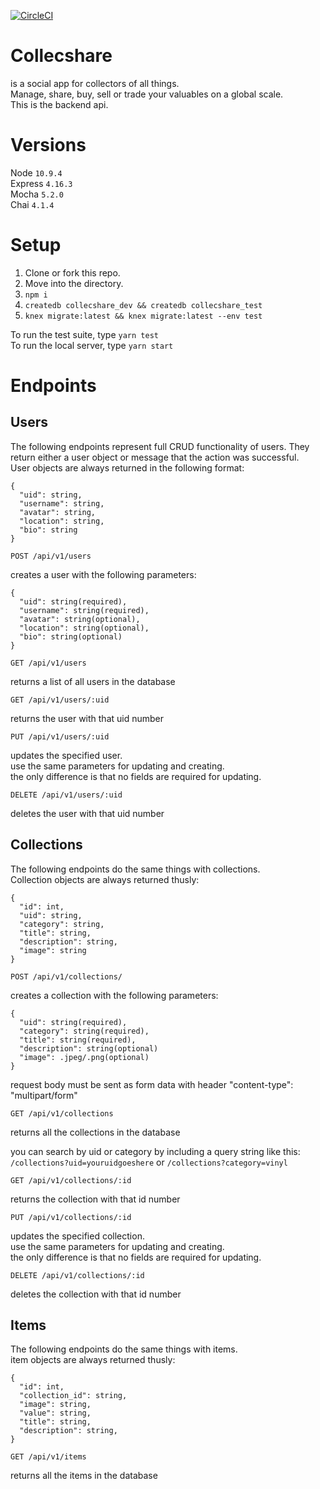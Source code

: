[![CircleCI](https://circleci.com/gh/Vadlusk/collecshare/tree/master.svg?style=svg)](https://circleci.com/gh/Vadlusk/collecshare/tree/master)
# Collecshare
is a social app for collectors of all things.  
Manage, share, buy, sell or trade your valuables on a global scale.   
This is the backend api.  

# Versions
Node `10.9.4`  
Express `4.16.3`  
Mocha `5.2.0`  
Chai `4.1.4`  

# Setup
1. Clone or fork this repo.
2. Move into the directory.
3. `npm i`
4. `createdb collecshare_dev && createdb collecshare_test`
5. `knex migrate:latest && knex migrate:latest --env test`

To run the test suite, type `yarn test`   
To run the local server, type `yarn start`

# Endpoints

## Users
The following endpoints represent full CRUD functionality of users. They return either a user object or message that the action was successful.  
User objects are always returned in the following format:   
```
{
  "uid": string,
  "username": string,
  "avatar": string,
  "location": string,
  "bio": string
}
```

`POST /api/v1/users`

creates a user with the following parameters:  
```
{
  "uid": string(required),
  "username": string(required),
  "avatar": string(optional),
  "location": string(optional),
  "bio": string(optional)
}
```

`GET /api/v1/users`

returns a list of all users in the database

`GET /api/v1/users/:uid`

returns the user with that uid number

`PUT /api/v1/users/:uid`

updates the specified user.   
use the same parameters for updating and creating.   
the only difference is that no fields are required for updating.

`DELETE /api/v1/users/:uid`

deletes the user with that uid number

## Collections
The following endpoints do the same things with collections.  
Collection objects are always returned thusly:   
```
{
  "id": int,
  "uid": string,
  "category": string,
  "title": string,
  "description": string,
  "image": string
}
```

`POST /api/v1/collections/`

creates a collection with the following parameters:  
```
{
  "uid": string(required),
  "category": string(required),
  "title": string(required),
  "description": string(optional)
  "image": .jpeg/.png(optional)
}
```
request body must be sent as form data with header "content-type": "multipart/form"  

`GET /api/v1/collections`

returns all the collections in the database

you can search by uid or category by including a query string like this:  
`/collections?uid=youruidgoeshere` or `/collections?category=vinyl`

`GET /api/v1/collections/:id`

returns the collection with that id number

`PUT /api/v1/collections/:id`

updates the specified collection.   
use the same parameters for updating and creating.   
the only difference is that no fields are required for updating.  

`DELETE /api/v1/collections/:id`

deletes the collection with that id number

## Items
The following endpoints do the same things with items.  
item objects are always returned thusly:  
```
{
  "id": int,
  "collection_id": string,
  "image": string,
  "value": string,
  "title": string,
  "description": string,
}
```

`GET /api/v1/items`

returns all the items in the database
